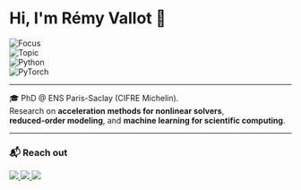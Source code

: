 # Hi, I'm Rémy Vallot 👋

<!-- Tags -->
![Focus](https://img.shields.io/badge/Focus-Convergence%20Acceleration-blue)  
![Topic](https://img.shields.io/badge/Model%20Order%20Reduction-green)  
![Python](https://img.shields.io/badge/Python-3.9%2B-yellow?logo=python)  
![PyTorch](https://img.shields.io/badge/PyTorch-2.x-red?logo=pytorch)  

---

🎓 PhD @ ENS Paris-Saclay (CIFRE Michelin).  
Research on **acceleration methods for nonlinear solvers**,  
**reduced-order modeling**, and **machine learning for scientific computing**.  

---

### 📬 Reach out  

<a href="mailto:remy.vallot02@gmail.com">
  <img src="https://img.shields.io/badge/Email-Contact%20me-red?logo=gmail&logoColor=white" />
</a>  

<a href="https://www.linkedin.com/in/remy-vallot">
  <img src="https://img.shields.io/badge/LinkedIn-Profile-blue?logo=linkedin&logoColor=white" />
</a>  

<a href="https://remyvallot.github.io">
  <img src="https://img.shields.io/badge/Website-remyvallot.github.io-black?logo=internet&logoColor=white" />
</a>  
